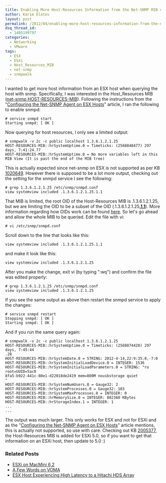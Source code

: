```yaml
---
title: Enabling More Host-Resources Information from the Net-SNMP MIB on ESX Classic
author: Karim Elatov
layout: post
permalink: /2012/04/enabling-more-host-resources-information-from-the-net-snmp-mib-on-esx-classic/
dsq_thread_id:
  - 1405199797
categories:
  - Networking
  - VMware
tags:
  - ESX
  - ESXi
  - Host_Resources_MIB
  - net-snmp
  - snmpwalk
---
```

I wanted to get more host information from an ESX host when querying the host with snmp. Specifically, I was interested in the Host_Resources MIB (<a href="http://www.net-snmp.org/docs/mibs/host.html" onclick="javascript:_gaq.push(['_trackEvent','outbound-article','http://www.net-snmp.org/docs/mibs/host.html']);">net-snmp HOST-RESOURCES-MIB</a>). Following the instructions from the "<a href="http://www.vmware.com/pdf/vsp_4_snmp_config.pdf" onclick="javascript:_gaq.push(['_trackEvent','download','http://www.vmware.com/pdf/vsp_4_snmp_config.pdf']);">Configuring the Net-SNMP Agent on ESX Hosts</a>" article, I ran the following to enable snmpd:

	  
	# service snmpd start  
	Starting snmpd: [ OK ]  
	

Now querying for host resources, I only see a limited output:

	  
	# snmpwalk -v 2c -c public localhost 1.3.6.1.2.1.25  
	HOST-RESOURCES-MIB::hrSystemUptime.0 = Timeticks: (2568848477) 297 days, 7:41:24.77  
	HOST-RESOURCES-MIB::hrSystemUptime.0 = No more variables left in this MIB View (It is past the end of the MIB tree)  
	

This is actually expected since net-snmp on ESX is not supported as per KB <a href="http://kb.vmware.com/kb/1020649" onclick="javascript:_gaq.push(['_trackEvent','outbound-article','http://kb.vmware.com/kb/1020649']);">1020649</a>. However there is supposed to be a lot more output, checking out the setting for the snmpd service I see the following:

	  
	# grep 1.3.6.1.2.1.25 /etc/snmp/snmpd.conf  
	view systemview included .1.3.6.1.2.1.25.1.1  
	

That MIB is limited, the root OID of the Host-Resources MIB is .1.3.6.1.2.1.25, but we are limiting the OID to be a subset of the OID (.1.3.6.1.2.1.25<span style="text-decoration: underline;">**.1.1**</span>). More information regarding how OIDs work can be found <a href="http://en.wikipedia.org/wiki/Object_identifier" onclick="javascript:_gaq.push(['_trackEvent','outbound-article','http://en.wikipedia.org/wiki/Object_identifier']);">here</a>. So let's go ahead and allow the whole MIB to be queried. Edit the file with vi:

	  
	# vi /etc/snmp/snmpd.conf  
	

Scroll down to the line that looks like this:

	  
	view systemview included .1.3.6.1.2.1.25.1.1  
	

and make it look like this:

	  
	view systemview included .1.3.6.1.2.1.25  
	

After you make the change, exit vi (by typing ":wq") and confirm the file was edited properly:

	  
	# grep 1.3.6.1.2.1.25 /etc/snmp/snmpd.conf  
	view systemview included .1.3.6.1.2.1.25  
	

If you see the same output as above then restart the snmpd service to apply the changes:

	  
	# service snmpd restart  
	Stopping snmpd: [ OK ]  
	Starting snmpd: [ OK ]  
	

And if you run the same query again:

	  
	# snmpwalk -v 2c -c public localhost 1.3.6.1.2.1.25  
	HOST-RESOURCES-MIB::hrSystemUptime.0 = Timeticks: (2568874428) 297 days, 7:45:44  
	.28  
	HOST-RESOURCES-MIB::hrSystemDate.0 = STRING: 2012-4-14,22:9:35.0,-7:0  
	HOST-RESOURCES-MIB::hrSystemInitialLoadDevice.0 = INTEGER: 1536  
	HOST-RESOURCES-MIB::hrSystemInitialLoadParameters.0 = STRING: "ro root=UUID=5ac0  
	8fa5-b922-441c-80e1-d22018de2419 mem=800M nousbstorage quiet  
	"  
	HOST-RESOURCES-MIB::hrSystemNumUsers.0 = Gauge32: 2  
	HOST-RESOURCES-MIB::hrSystemProcesses.0 = Gauge32: 103  
	HOST-RESOURCES-MIB::hrSystemMaxProcesses.0 = INTEGER: 0  
	HOST-RESOURCES-MIB::hrMemorySize.0 = INTEGER: 802360 KBytes  
	HOST-RESOURCES-MIB::hrStorageIndex.1 = INTEGER: 1  
	...  
	...  
	

The output was much larger. This only works for ESX and not for ESXi and as the "<a href="http://www.vmware.com/pdf/vsp_4_snmp_config.pdf" onclick="javascript:_gaq.push(['_trackEvent','download','http://www.vmware.com/pdf/vsp_4_snmp_config.pdf']);">Configuring the Net-SNMP Agent on ESX Hosts</a>" article mentions, this is actually not supported, so use with care. Checking out KB <a href="http://kb.vmware.com/kb/2005377" onclick="javascript:_gaq.push(['_trackEvent','outbound-article','http://kb.vmware.com/kb/2005377']);">2005377</a>, the Host-Resources MIB is added for ESXi 5.0, so if you want to get that information on an ESXi host, then update to 5.0 :) 

<div class="SPOSTARBUST-Related-Posts">
  <H3>
    Related Posts
  </H3>
  
  <ul class="entry-meta">
    <li class="SPOSTARBUST-Related-Post">
      <a title="ESXi on MacMini 6,2" href="http://virtuallyhyper.com/2014/04/esxi-macmini-62/" onclick="javascript:_gaq.push(['_trackEvent','outbound-article','http://virtuallyhyper.com/2014/04/esxi-macmini-62/']);" rel="bookmark">ESXi on MacMini 6,2</a>
    </li>
    <li class="SPOSTARBUST-Related-Post">
      <a title="A Few Words on VOMA" href="http://virtuallyhyper.com/2012/09/a-few-words-on-voma/" onclick="javascript:_gaq.push(['_trackEvent','outbound-article','http://virtuallyhyper.com/2012/09/a-few-words-on-voma/']);" rel="bookmark">A Few Words on VOMA</a>
    </li>
    <li class="SPOSTARBUST-Related-Post">
      <a title="ESX Host Experiencing High Latency to a Hitachi HDS Array" href="http://virtuallyhyper.com/2012/04/esx-host-experiencing-high-latency-to-a-hitachi-array/" onclick="javascript:_gaq.push(['_trackEvent','outbound-article','http://virtuallyhyper.com/2012/04/esx-host-experiencing-high-latency-to-a-hitachi-array/']);" rel="bookmark">ESX Host Experiencing High Latency to a Hitachi HDS Array</a>
    </li>
  </ul>
</div>

